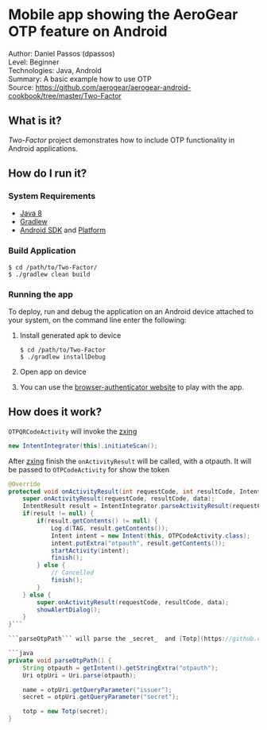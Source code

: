 # Mobile app showing the AeroGear OTP feature on Android

Author: Daniel Passos (dpassos)   
Level: Beginner   
Technologies: Java, Android   
Summary: A basic example how to use OTP   
Source: https://github.com/aerogear/aerogear-android-cookbook/tree/master/Two-Factor

## What is it?

_Two-Factor_ project demonstrates how to include OTP functionality in Android applications.

## How do I run it?

### System Requirements

* [Java 8](http://www.oracle.com/technetwork/java/javase/downloads/index.html)
* [Gradlew](http://www../gradlew.org/)
* [Android SDK](https://developer.android.com/sdk/index.html) and [Platform](http://developer.android.com/tools/revisions/platforms.html)

### Build Application

```shell
$ cd /path/to/Two-Factor/
$ ./gradlew clean build
```
### Running the app

To deploy, run and debug the application on an Android device attached to your system, on the command line enter the following:

1. Install generated apk to device

    ```shell
    $ cd /path/to/Two-Factor
    $ ./gradlew installDebug
    ```

1. Open app on device
1. You can use the [browser-authenticator website](https://daplie.github.io/browser-authenticator/) to play with the app.

## How does it work?

```OTPQRCodeActivity``` will invoke the [zxing](https://github.com/journeyapps/zxing-android-embedded)

```java
new IntentIntegrator(this).initiateScan();
```

After [zxing](https://github.com/journeyapps/zxing-android-embedded) finish the ```onActivityResult``` will be called, with a otpauth. It will be passed to ```OTPCodeActivity``` for show the token

```java
@Override
protected void onActivityResult(int requestCode, int resultCode, Intent data) {
    super.onActivityResult(requestCode, resultCode, data);
    IntentResult result = IntentIntegrator.parseActivityResult(requestCode, resultCode, data);
    if(result != null) {
        if(result.getContents() != null) {
            Log.d(TAG, result.getContents());
            Intent intent = new Intent(this, OTPCodeActivity.class);
            intent.putExtra("otpauth", result.getContents());
            startActivity(intent);
            finish();
        } else {
            // Cancelled
            finish();
        }
    } else {
        super.onActivityResult(requestCode, resultCode, data);
        showAlertDialog();
    }
}```

```parseOtpPath``` will parse the _secret_  and [Totp](https://github.com/aerogear/aerogear-otp-java/blob/master/src/main/java/org/jboss/aerogear/security/otp/Totp.java) to show generate the token

```java
private void parseOtpPath() {
    String otpauth = getIntent().getStringExtra("otpauth");
    Uri otpUri = Uri.parse(otpauth);

    name = otpUri.getQueryParameter("issuer");
    secret = otpUri.getQueryParameter("secret");

    totp = new Totp(secret);
}
```
